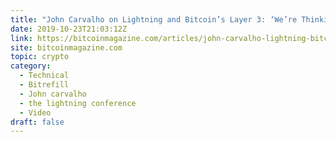 ```yaml
---
title: "John Carvalho on Lightning and Bitcoin’s Layer 3: ‘We’re Thinking Way Ahead’"
date: 2019-10-23T21:03:12Z
link: https://bitcoinmagazine.com/articles/john-carvalho-lightning-bitcoins-layer-3-thinking-way-ahead?utm_medium=RSS&utm_source=hune
site: bitcoinmagazine.com
topic: crypto
category:
  - Technical
  - Bitrefill
  - John carvalho
  - the lightning conference
  - Video
draft: false
---
```

